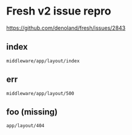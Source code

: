 # Fresh v2 issue repro

https://github.com/denoland/fresh/issues/2843

## index

```
middleware/app/layout/index
```

## err

```
middleware/app/layout/500
```

## foo (missing)

```
app/layout/404
```
